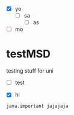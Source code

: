 - [x] yo
  - [ ] sa
    - [ ] as
- [ ] mo

# testMSD

testing stuff for uni


- [ ] test
- [x] hi


`java.important
jajajaja`

